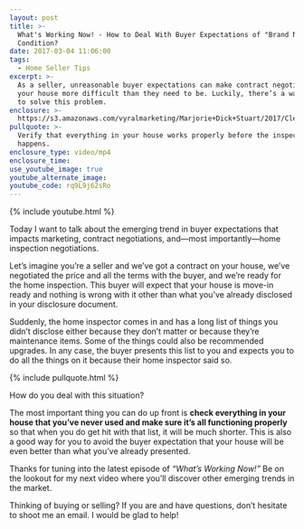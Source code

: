 ```yaml
---
layout: post
title: >-
  What's Working Now! - How to Deal With Buyer Expectations of "Brand New" Home
  Condition?
date: 2017-03-04 11:06:00
tags:
  - Home Seller Tips
excerpt: >-
  As a seller, unreasonable buyer expectations can make contract negotiations on
  your house more difficult than they need to be. Luckily, there’s a way for you
  to solve this problem.
enclosure: >-
  https://s3.amazonaws.com/vyralmarketing/Marjorie+Dick+Stuart/2017/Cleveland+Park+Real+Estate-+Most+Challenging+Recent+Trend+in+Contract+Negotiations.mp4
pullquote: >-
  Verify that everything in your house works properly before the inspection
  happens.
enclosure_type: video/mp4
enclosure_time:
use_youtube_image: true
youtube_alternate_image:
youtube_code: rq9L9j62sRo
---
```



{% include youtube.html %}

Today I want to talk about the emerging trend in buyer expectations that impacts marketing, contract negotiations, and—most importantly—home inspection negotiations.

Let’s imagine you’re a seller and we’ve got a contract on your house, we’ve negotiated the price and all the terms with the buyer, and we’re ready for the home inspection. This buyer will expect that your house is move-in ready and nothing is wrong with it other than what you’ve already disclosed in your disclosure document.

Suddenly, the home inspector comes in and has a long list of things you didn’t disclose either because they don’t matter or because they’re maintenance items. Some of the things could also be recommended upgrades. In any case, the buyer presents this list to you and expects you to do all the things on it because their home inspector said so.

{% include pullquote.html %}

How do you deal with this situation?

The most important thing you can do up front is **check everything in your house that you’ve never used and make sure it’s all functioning properly** so that when you do get hit with that list, it will be much shorter. This is also a good way for you to avoid the buyer expectation that your house will be even better than what you’ve already presented.

Thanks for tuning into the latest episode of *“What’s Working Now!”* Be on the lookout for my next video where you’ll discover other emerging trends in the market.

Thinking of buying or selling? If you are and have questions, don’t hesitate to shoot me an email. I would be glad to help!